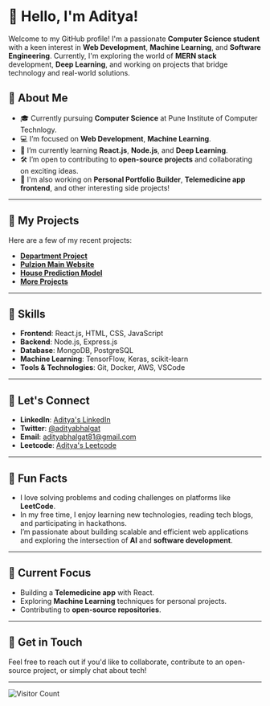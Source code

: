 # 👋 Hello, I'm Aditya!

Welcome to my GitHub profile! I'm a passionate **Computer Science student** with a keen interest in **Web Development**, **Machine Learning**, and **Software Engineering**. Currently, I'm exploring the world of **MERN stack** development, **Deep Learning**, and working on projects that bridge technology and real-world solutions. 

## 🚀 About Me

  - 🎓 Currently pursuing **Computer Science** at Pune Institute of Computer Technlogy.
- 💻 I’m focused on **Web Development**, **Machine Learning**.
- 🌱 I’m currently learning **React.js**, **Node.js**, and **Deep Learning**.
- 🛠️ I’m open to contributing to **open-source projects** and collaborating on exciting ideas.
- 🔭 I'm also working on **Personal Portfolio Builder**, **Telemedicine app frontend**, and other interesting side projects!

---

## 📌 My Projects

Here are a few of my recent projects:

- **[Department Project](https://github.com/adityabhalgat/Dept_proj)** 
- **[Pulzion Main Website](https://github.com/PICT-ACM-Student-Chapter/pulzion24-ems-frontend)** 
- **[House Prediction Model](https://github.com/adityabhalgat/house-prediction)** 
- **[More Projects]([https://github.com/your-username?tab=repositories](https://github.com/adityabhalgat?tab=repositories))**

---

## 🔧 Skills

- **Frontend**: React.js, HTML, CSS, JavaScript
- **Backend**: Node.js, Express.js
- **Database**: MongoDB, PostgreSQL
- **Machine Learning**: TensorFlow, Keras, scikit-learn
- **Tools & Technologies**: Git, Docker, AWS, VSCode

---

## 🤝 Let's Connect

- **LinkedIn**: [Aditya's LinkedIn](https://www.linkedin.com/in/adityabhalgat/)
- **Twitter**: [@adityabhalgat](https://twitter.com/adityabhalgat)
- **Email**: [adityabhalgat81@gmail.com](mailto:adityabhalgat81@gmail.com)
- **Leetcode**: [Aditya's Leetcode](https://aditya.com)

---

## 📝 Fun Facts

- I love solving problems and coding challenges on platforms like **LeetCode**.
- In my free time, I enjoy learning new technologies, reading tech blogs, and participating in hackathons.
- I’m passionate about building scalable and efficient web applications and exploring the intersection of **AI** and **software development**.

---

## 🔄 Current Focus

- Building a **Telemedicine app** with React.
- Exploring **Machine Learning** techniques for personal projects.
- Contributing to **open-source repositories**.

---

## 💬 Get in Touch

Feel free to reach out if you'd like to collaborate, contribute to an open-source project, or simply chat about tech!

---

![Visitor Count](https://visitor-badge.laobi.icu/badge?page_id=your-username.your-username)
